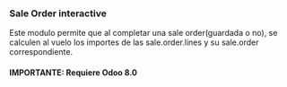 ### Sale Order interactive  

Este modulo permite que al completar una sale order(guardada o no), se calculen al vuelo los importes de las sale.order.lines y su sale.order correspondiente.  

#### IMPORTANTE: Requiere Odoo 8.0
